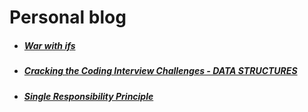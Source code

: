 # Personal blog

* ##### [War with ifs](posts/war_with_if.md)
* ##### [Cracking the Coding Interview Challenges - DATA STRUCTURES](posts/cci_data_structures.md)
* ##### [Single Responsibility Principle](posts/srp.md)
